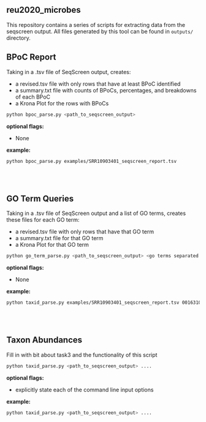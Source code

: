 ## reu2020_microbes

This repository contains a series of scripts for extracting data from the seqscreen output.
All files generated by this tool can be found in `outputs/` directory.

## BPoC Report

Taking in a .tsv file of SeqScreen output, creates:
- a revised.tsv file with only rows that have at least BPoC identified
- a summary.txt file with counts of BPoCs, percentages, and breakdowns of each BPoC
- a Krona Plot for the rows with BPoCs


```bash
python bpoc_parse.py <path_to_seqscreen_output>
```
**optional flags:**

  * None


**example:**
```bash
python bpoc_parse.py examples/SRR10903401_seqscreen_report.tsv
```

<br/><br/>


## GO Term Queries

Taking in a .tsv file of SeqScreen output and a list of GO terms, creates
these files for each GO term:
- a revised.tsv file with only rows that have that GO term
- a summary.txt file for that GO term
- a Krona Plot for that GO term

```bash
python go_term_parse.py <path_to_seqscreen_output> <go terms separated by spaces>
```
**optional flags:**

  * None

**example:**
```bash
python taxid_parse.py examples/SRR10903401_seqscreen_report.tsv 0016310 0016032 0003824
```

<br/><br/>


## Taxon Abundances

Fill in with bit about task3 and the functionality of this script

```bash
python taxid_parse.py <path_to_seqscreen_output> ....
```
**optional flags:**

  * explicitly state each of the command line input options


**example:**
```bash
python taxid_parse.py <path_to_seqscreen_output> ....
```
